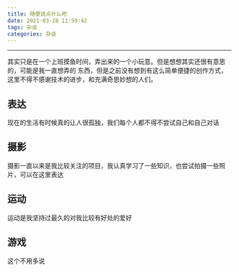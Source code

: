 ```yaml
---
title: 随便说点什么吧
date: 2021-03-28 11:59:42
tags: 杂谈
categories: 杂谈
---
```

---
其实只是在一个上班摸鱼时间，弄出来的一个小玩意。但是想想其实还很有意思的，可能是我一直想弄的
东西，但是之前没有想到有这么简单便捷的创作方式，这里不得不感谢技术的进步，和充满奇思妙想的人们。

## 表达

现在的生活有时候真的让人很孤独，我们每个人都不得不尝试自己和自己对话

## 摄影
摄影一直以来是我比较关注的项目，我认真学习了一些知识，也尝试拍摄一些照片，可以在这里表达

## 运动
运动是我坚持过最久的对我比较有好处的爱好

## 游戏
这个不用多说

